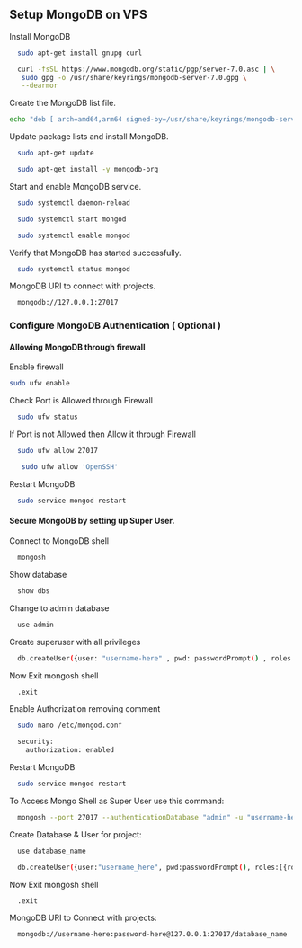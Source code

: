 ## Setup MongoDB on VPS

Install MongoDB

```bash
  sudo apt-get install gnupg curl
```

```bash
  curl -fsSL https://www.mongodb.org/static/pgp/server-7.0.asc | \
   sudo gpg -o /usr/share/keyrings/mongodb-server-7.0.gpg \
   --dearmor
```

Create the MongoDB list file.

```bash
echo "deb [ arch=amd64,arm64 signed-by=/usr/share/keyrings/mongodb-server-7.0.gpg ] https://repo.mongodb.org/apt/ubuntu jammy/mongodb-org/7.0 multiverse" | sudo tee /etc/apt/sources.list.d/mongodb-org-7.0.list
```

Update package lists and install MongoDB.

```bash
  sudo apt-get update
```

```bash
  sudo apt-get install -y mongodb-org
```

Start and enable MongoDB service.

```bash
  sudo systemctl daemon-reload
```

```bash
  sudo systemctl start mongod
```

```bash
  sudo systemctl enable mongod
```

Verify that MongoDB has started successfully.

```bash
  sudo systemctl status mongod
```

MongoDB URI to connect with projects.

```bash
  mongodb://127.0.0.1:27017
```

### Configure MongoDB Authentication ( Optional )

#### Allowing MongoDB through firewall

Enable firewall

```bash
sudo ufw enable
```

Check Port is Allowed through Firewall

```bash
  sudo ufw status
```

If Port is not Allowed then Allow it through Firewall

```bash
  sudo ufw allow 27017
```

```bash
   sudo ufw allow 'OpenSSH'
```

Restart MongoDB

```bash
  sudo service mongod restart
```

#### Secure MongoDB by setting up Super User.

Connect to MongoDB shell

```bash
  mongosh
```

Show database

```bash
  show dbs
```

Change to admin database

```bash
  use admin
```

Create superuser with all privileges

```bash
  db.createUser({user: "username-here" , pwd: passwordPrompt() , roles: ["root"]})
```

Now Exit mongosh shell

```bash
  .exit
```

Enable Authorization removing comment

```bash
  sudo nano /etc/mongod.conf
```

```bash
  security:
    authorization: enabled
```

Restart MongoDB

```bash
  sudo service mongod restart
```

To Access Mongo Shell as Super User use this command:

```bash
  mongosh --port 27017 --authenticationDatabase "admin" -u "username-here" -p "password-here"
```

Create Database & User for project:

```bash
  use database_name
```

```bash
  db.createUser({user:"username_here", pwd:passwordPrompt(), roles:[{role:"readWrite", db:"database_name"}]})
```

Now Exit mongosh shell

```bash
  .exit
```

MongoDB URI to Connect with projects:

```bash
  mongodb://username-here:password-here@127.0.0.1:27017/database_name
```
